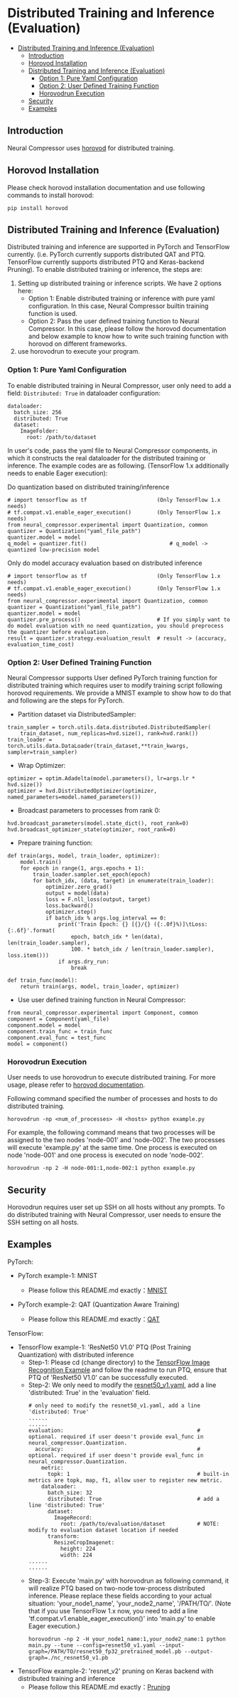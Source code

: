 Distributed Training and Inference (Evaluation)
============

- [Distributed Training and Inference (Evaluation)](#distributed-training-and-inference-evaluation)
  - [Introduction](#introduction)
  - [Horovod Installation](#horovod-installation)
  - [Distributed Training and Inference (Evaluation)](#distributed-training-and-inference-evaluation-1)
    - [Option 1: Pure Yaml Configuration](#option-1-pure-yaml-configuration)
    - [Option 2: User Defined Training Function](#option-2-user-defined-training-function)
    - [Horovodrun Execution](#horovodrun-execution)
  - [Security](#security)
  - [Examples](#examples)
## Introduction

Neural Compressor uses [horovod](https://github.com/horovod/horovod) for distributed training.

## Horovod Installation

Please check horovod installation documentation and use following commands to install horovod:
```
pip install horovod
```

## Distributed Training and Inference (Evaluation)

Distributed training and inference are supported in PyTorch and TensorFlow currently. (i.e. PyTorch currently supports distributed QAT and PTQ. TensorFlow currently supports distributed PTQ and Keras-backend Pruning). To enable distributed training or inference, the steps are:

1. Setting up distributed training or inference scripts. We have 2 options here:
    - Option 1: Enable distributed training or inference with pure yaml configuration. In this case, Neural Compressor builtin training function is used.
    - Option 2: Pass the user defined training function to Neural Compressor. In this case, please follow the horovod documentation and below example to know how to write such training function with horovod on different frameworks.
2. use horovodrun to execute your program.

### Option 1: Pure Yaml Configuration

To enable distributed training in Neural Compressor, user only need to add a field: `Distributed: True` in dataloader configuration:

```
dataloader:
  batch_size: 256
  distributed: True
  dataset:
    ImageFolder:
      root: /path/to/dataset
```

In user's code, pass the yaml file to Neural Compressor components, in which it constructs the real dataloader for the distributed training or inference. The example codes are as following. (TensorFlow 1.x additionally needs to enable Eager execution):

Do quantization based on distributed training/inference
``` 
# import tensorflow as tf                      (Only TensorFlow 1.x needs)
# tf.compat.v1.enable_eager_execution()        (Only TensorFlow 1.x needs)
from neural_compressor.experimental import Quantization, common
quantizer = Quantization("yaml_file_path")
quantizer.model = model
q_model = quantizer.fit()                          # q_model -> quantized low-precision model 
```

Only do model accuracy evaluation based on distributed inference
``` 
# import tensorflow as tf                      (Only TensorFlow 1.x needs)
# tf.compat.v1.enable_eager_execution()        (Only TensorFlow 1.x needs)
from neural_compressor.experimental import Quantization, common
quantizer = Quantization("yaml_file_path")
quantizer.model = model 
quantizer.pre_process()                        # If you simply want to do model evaluation with no need quantization, you should preprocess the quantizer before evaluation.
result = quantizer.strategy.evaluation_result  # result -> (accuracy, evaluation_time_cost)
```


### Option 2: User Defined Training Function

Neural Compressor supports User defined PyTorch training function for distributed training which requires user to modify training script following horovod requirements. We provide a MNIST example to show how to do that and following are the steps for PyTorch.

- Partition dataset via DistributedSampler:

```
train_sampler = torch.utils.data.distributed.DistributedSampler(
    train_dataset, num_replicas=hvd.size(), rank=hvd.rank())
train_loader = torch.utils.data.DataLoader(train_dataset,**train_kwargs, sampler=train_sampler)
```

- Wrap Optimizer:

```
optimizer = optim.Adadelta(model.parameters(), lr=args.lr * hvd.size())
optimizer = hvd.DistributedOptimizer(optimizer, named_parameters=model.named_parameters())
```

- Broadcast parameters to processes from rank 0:

```
hvd.broadcast_parameters(model.state_dict(), root_rank=0)
hvd.broadcast_optimizer_state(optimizer, root_rank=0)
```

- Prepare training function:

```
def train(args, model, train_loader, optimizer):
    model.train()
    for epoch in range(1, args.epochs + 1):
        train_loader.sampler.set_epoch(epoch)
        for batch_idx, (data, target) in enumerate(train_loader):
            optimizer.zero_grad()
            output = model(data)
            loss = F.nll_loss(output, target)
            loss.backward()
            optimizer.step()
            if batch_idx % args.log_interval == 0:
                print('Train Epoch: {} [{}/{} ({:.0f}%)]\tLoss: {:.6f}'.format(
                    epoch, batch_idx * len(data), len(train_loader.sampler),
                    100. * batch_idx / len(train_loader.sampler), loss.item()))
                if args.dry_run:
                    break

def train_func(model):
    return train(args, model, train_loader, optimizer)
```

- Use user defined training function in Neural Compressor:

```
from neural_compressor.experimental import Component, common
component = Component(yaml_file)
component.model = model
component.train_func = train_func
component.eval_func = test_func
model = component()
```

### Horovodrun Execution

User needs to use horovodrun to execute distributed training. For more usage, please refer to [horovod documentation](https://horovod.readthedocs.io/en/stable/running_include.html).

Following command specified the number of processes and hosts to do distributed training.
```
horovodrun -np <num_of_processes> -H <hosts> python example.py
```

For example, the following command means that two processes will be assigned to the two nodes 'node-001' and 'node-002'. The two processes will execute 'example.py' at the same time. One process is executed on node 'node-001' and one process is executed on node 'node-002'.
```
horovodrun -np 2 -H node-001:1,node-002:1 python example.py
```

## Security

Horovodrun requires user set up SSH on all hosts without any prompts. To do distributed training with Neural Compressor, user needs to ensure the SSH setting on all hosts.

## Examples
PyTorch:
- PyTorch example-1: MNIST
  - Please follow this README.md exactly：[MNIST](../../examples/pytorch/image_recognition/mnist)

- PyTorch example-2: QAT (Quantization Aware Training)
  - Please follow this README.md exactly：[QAT](../../examples/pytorch/image_recognition/torchvision_models/quantization/qat/eager/distributed)

TensorFlow:
- TensorFlow example-1: 'ResNet50 V1.0' PTQ (Post Training Quantization) with distributed inference    
  - Step-1: Please cd (change directory) to the [TensorFlow Image Recognition Example](../../examples/tensorflow/image_recognition) and follow the readme to run PTQ, ensure that PTQ of 'ResNet50 V1.0' can be successfully executed.
  - Step-2: We only need to modify the [resnet50_v1.yaml](../../examples/tensorflow/image_recognition/tensorflow_models/quantization/ptq/resnet50_v1.yaml), add a line 'distributed: True' in the 'evaluation' field.
    ```
    # only need to modify the resnet50_v1.yaml, add a line 'distributed: True'
    ......
    ......
    evaluation:                                          # optional. required if user doesn't provide eval_func in neural_compressor.Quantization.
      accuracy:                                          # optional. required if user doesn't provide eval_func in neural_compressor.Quantization.
        metric:
          topk: 1                                        # built-in metrics are topk, map, f1, allow user to register new metric.
        dataloader:
          batch_size: 32
          distributed: True                              # add a line 'distributed: True'
          dataset:
            ImageRecord:
              root: /path/to/evaluation/dataset          # NOTE: modify to evaluation dataset location if needed
          transform:
            ResizeCropImagenet: 
              height: 224
              width: 224
    ......
    ......
    ```
  - Step-3: Execute 'main.py' with horovodrun as following command, it will realize PTQ based on two-node tow-process distributed inference. Please replace these fields according to your actual situation: 'your_node1_name', 'your_node2_name', '/PATH/TO/'. (Note that if you use TensorFlow 1.x now, you need to add a line 'tf.compat.v1.enable_eager_execution()' into 'main.py' to enable Eager execution.)
    ```
    horovodrun -np 2 -H your_node1_name:1,your_node2_name:1 python main.py --tune --config=resnet50_v1.yaml --input-graph=/PATH/TO/resnet50_fp32_pretrained_model.pb --output-graph=./nc_resnet50_v1.pb
    ```
- TensorFlow example-2: 'resnet_v2' pruning on Keras backend with distributed training and inference
   - Please follow this README.md exactly：[Pruning](../../examples/tensorflow/image_recognition/resnet_v2)
